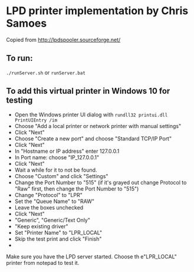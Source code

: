 # LPD printer implementation by Chris Samoes
Copied from http://lpdspooler.sourceforge.net/

## To run:
`./runServer.sh` or `runServer.bat`

## To add this virtual printer in Windows 10 for testing
* Open the Windows printer UI dialog with `rundll32 printui.dll PrintUIEntry /im`
* Choose "Add a local printer or network printer with manual settings"
* Click "Next"
* Choose "Create a new port" and choose "Standard TCP/IP Port"
* Click "Next"
* In "Hostname or IP address" enter 127.0.0.1
* In Port name: choose "IP_127.0.0.1"
* Click "Next"
* Wait a while for it to not be found.
* Choose "Custom" and click "Settings"
* Change the Port Number to "515" (if it's grayed out change Protocol to "Raw" first, then change the Port Number to "515")
* Change "Protocol" to "LPR"
* Set the "Queue Name" to "RAW"
* Leave the boxes unchecked
* Click "Next"
* "Generic", "Generic/Text Only"
* "Keep existing driver"
* Set "Printer Name" to "LPR_LOCAL"
* Skip the test print and click "Finish"
* 
Make sure you have the LPD server started.
Choose th e"LPR_LOCAL" printer from notepad to test it.